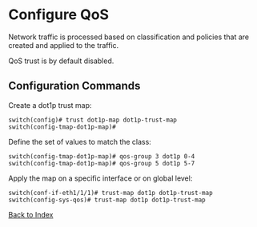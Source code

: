 # Configure QoS

Network traffic is processed based on classification and policies that are created and applied to the traffic.

QoS trust is by default disabled.

## Configuration Commands

Create a dot1p trust map:

```
switch(config)# trust dot1p-map dot1p-trust-map
switch(config-tmap-dot1p-map)#
```

Define the set of values to match the class:

```
switch(config-tmap-dot1p-map)# qos-group 3 dot1p 0-4
switch(config-tmap-dot1p-map)# qos-group 5 dot1p 5-7
```

Apply the map on a specific interface or on global level:

```
switch(conf-if-eth1/1/1)# trust-map dot1p dot1p-trust-map
switch(config-sys-qos)# trust-map dot1p dot1p-trust-map
```

[Back to Index](index.md)
